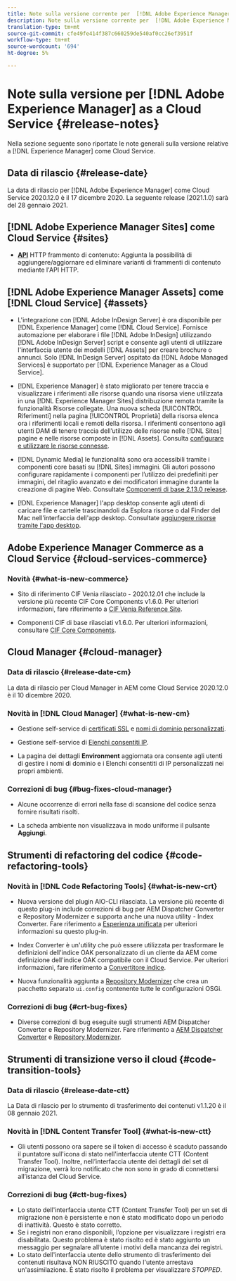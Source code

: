```yaml
---
title: Note sulla versione corrente per  [!DNL Adobe Experience Manager] come Cloud Service.
description: Note sulla versione corrente per  [!DNL Adobe Experience Manager] come Cloud Service.
translation-type: tm+mt
source-git-commit: cfe49fe414f387c660259de540af0cc26ef3951f
workflow-type: tm+mt
source-wordcount: '694'
ht-degree: 5%

---
```



# Note sulla versione per [!DNL Adobe Experience Manager] as a Cloud Service {#release-notes}

Nella sezione seguente sono riportate le note generali sulla versione relative a [!DNL Experience Manager] come Cloud Service.

## Data di rilascio {#release-date}

La data di rilascio per [!DNL Adobe Experience Manager] come Cloud Service 2020.12.0 è il 17 dicembre 2020.
La seguente release (2021.1.0) sarà del 28 gennaio 2021.

## [!DNL Adobe Experience Manager Sites] come Cloud Service  {#sites}

* **[API](/help/assets/content-fragments/assets-api-content-fragments.md)** HTTP frammento di contenuto: Aggiunta la possibilità di aggiungere/aggiornare ed eliminare varianti di frammenti di contenuto mediante l&#39;API HTTP.

## [!DNL Adobe Experience Manager Assets] come  [!DNL Cloud Service] {#assets}

* L&#39;integrazione con [!DNL Adobe InDesign Server] è ora disponibile per [!DNL Experience Manager] come [!DNL Cloud Service]. Fornisce automazione per elaborare i file [!DNL Adobe InDesign] utilizzando [!DNL Adobe InDesign Server] script e consente agli utenti di utilizzare l&#39;interfaccia utente dei modelli [!DNL Assets] per creare brochure o annunci. Solo [!DNL InDesign Server] ospitato da [!DNL Adobe Managed Services] è supportato per [!DNL Experience Manager as a Cloud Service]. <!-- TBD: Add link to article. -->

* [!DNL Experience Manager] è stato migliorato per tenere traccia e visualizzare i riferimenti alle risorse quando una risorsa viene utilizzata in una  [!DNL Experience Manager Sites] distribuzione remota tramite la funzionalità Risorse collegate. Una nuova scheda [!UICONTROL Riferimenti] nella pagina [!UICONTROL Proprietà] della risorsa elenca ora i riferimenti locali e remoti della risorsa. I riferimenti consentono agli utenti DAM di tenere traccia dell’utilizzo delle risorse nelle [!DNL Sites] pagine e nelle risorse composte in [!DNL Assets]. Consulta [configurare e utilizzare le risorse connesse](/help/assets/use-assets-across-connected-assets-instances.md).

* [!DNL Dynamic Media] le funzionalità sono ora accessibili tramite i componenti core basati su  [!DNL Sites] immagini. Gli autori possono configurare rapidamente i componenti per l’utilizzo dei predefiniti per immagini, del ritaglio avanzato e dei modificatori immagine durante la creazione di pagine Web. Consultate [Componenti di base 2.13.0 release](https://github.com/adobe/aem-core-wcm-components/releases/tag/core.wcm.components.reactor-2.13.0).

* [!DNL Experience Manager] l&#39;app desktop consente agli utenti di caricare file e cartelle trascinandoli da Esplora risorse o dal Finder del Mac nell&#39;interfaccia dell&#39;app desktop. Consultate [aggiungere risorse tramite l&#39;app desktop](https://experienceleague.adobe.com/docs/experience-manager-desktop-app/using/using.html#upload-and-add-new-assets-to-aem).

## Adobe Experience Manager Commerce as a Cloud Service {#cloud-services-commerce}

### Novità {#what-is-new-commerce}

* Sito di riferimento CIF Venia rilasciato - 2020.12.01 che include la versione più recente CIF Core Components v1.6.0. Per ulteriori informazioni, fare riferimento a [CIF Venia Reference Site](https://github.com/adobe/aem-cif-guides-venia/releases/tag/venia-2020.12.01).

* Componenti CIF di base rilasciati v1.6.0. Per ulteriori informazioni, consultare [CIF Core Components](https://github.com/adobe/aem-core-cif-components/releases/tag/core-cif-components-reactor-1.6.0).

## Cloud Manager {#cloud-manager}

### Data di rilascio {#release-date-cm}

La data di rilascio per Cloud Manager in AEM come Cloud Service 2020.12.0 è il 10 dicembre 2020.

### Novità in [!DNL Cloud Manager] {#what-is-new-cm}

* Gestione self-service di [certificati SSL](/help/implementing/cloud-manager/managing-ssl-certifications/introduction.md) e [nomi di dominio personalizzati](/help/implementing/cloud-manager/custom-domain-names/introduction.md).

* Gestione self-service di [Elenchi consentiti  IP](/help/implementing/cloud-manager/ip-allow-lists/introduction.md).

* La pagina dei dettagli **Environment** aggiornata ora consente agli utenti di gestire i nomi di dominio e i Elenchi consentiti di  IP personalizzati nei propri ambienti.

### Correzioni di bug {#bug-fixes-cloud-manager}

* Alcune occorrenze di errori nella fase di scansione del codice senza fornire risultati risolti.

* La scheda ambiente non visualizzava in modo uniforme il pulsante **Aggiungi**.

## Strumenti di refactoring del codice {#code-refactoring-tools}

### Novità in [!DNL Code Refactoring Tools] {#what-is-new-crt}

* Nuova versione del plugin AIO-CLI rilasciata. La versione più recente di questo plug-in include correzioni di bug per AEM Dispatcher Converter e Repository Modernizer e supporta anche una nuova utility - Index Converter. Fare riferimento a [Esperienza unificata](https://experienceleague.adobe.com/docs/experience-manager-cloud-service/moving/refactoring-tools/unified-experience.html?lang=en#benefits) per ulteriori informazioni su questo plug-in.

* Index Converter è un&#39;utility che può essere utilizzata per trasformare le definizioni dell&#39;indice OAK personalizzato di un cliente da AEM come definizione dell&#39;indice OAK compatibile con il Cloud Service. Per ulteriori informazioni, fare riferimento a [Convertitore indice](https://github.com/adobe/aem-cloud-service-source-migration/tree/master/packages/index-converter).

* Nuova funzionalità aggiunta a [Repository Modernizer](https://github.com/adobe/aem-cloud-service-source-migration/tree/master/packages/repository-modernizer) che crea un pacchetto separato `ui.config` contenente tutte le configurazioni OSGi.

### Correzioni di bug {#crt-bug-fixes}

* Diverse correzioni di bug eseguite sugli strumenti AEM Dispatcher Converter e Repository Modernizer. Fare riferimento a [AEM Dispatcher Converter](https://github.com/adobe/aem-cloud-service-source-migration/tree/master/packages/dispatcher-converter) e [Repository Modernizer](https://github.com/adobe/aem-cloud-service-source-migration/tree/master/packages/repository-modernizer).

## Strumenti di transizione verso il cloud {#code-transition-tools}

### Data di rilascio {#release-date-ctt}

La Data di rilascio per lo strumento di trasferimento dei contenuti v1.1.20 è il 08 gennaio 2021.

### Novità in [!DNL Content Transfer Tool] {#what-is-new-ctt}

* Gli utenti possono ora sapere se il token di accesso è scaduto passando il puntatore sull&#39;icona di stato nell&#39;interfaccia utente CTT (Content Transfer Tool). Inoltre, nell’interfaccia utente dei dettagli del set di migrazione, verrà loro notificato che non sono in grado di connettersi all’istanza del Cloud Service.

### Correzioni di bug {#ctt-bug-fixes}

* Lo stato dell&#39;interfaccia utente CTT (Content Transfer Tool) per un set di migrazione non è persistente e non è stato modificato dopo un periodo di inattività. Questo è stato corretto.
* Se i registri non erano disponibili, l’opzione per visualizzare i registri era disabilitata. Questo problema è stato risolto ed è stato aggiunto un messaggio per segnalare all’utente i motivi della mancanza dei registri.
* Lo stato dell&#39;interfaccia utente dello strumento di trasferimento dei contenuti risultava NON RIUSCITO quando l&#39;utente arrestava un&#39;assimilazione. È stato risolto il problema per visualizzare *STOPPED*.

